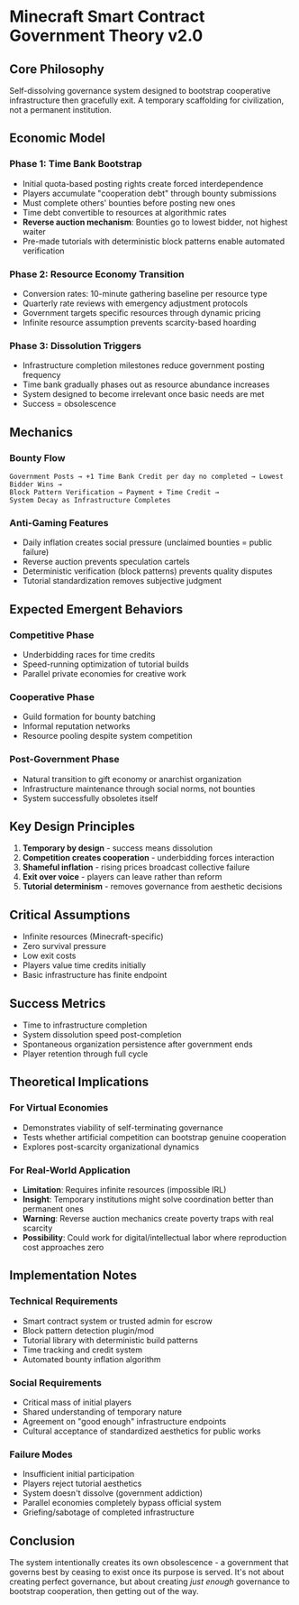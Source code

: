# Minecraft Smart Contract Government Theory v2.0

## Core Philosophy
Self-dissolving governance system designed to bootstrap cooperative infrastructure then gracefully exit. A temporary scaffolding for civilization, not a permanent institution.

## Economic Model

### Phase 1: Time Bank Bootstrap
- Initial quota-based posting rights create forced interdependence
- Players accumulate "cooperation debt" through bounty submissions
- Must complete others' bounties before posting new ones
- Time debt convertible to resources at algorithmic rates
- **Reverse auction mechanism**: Bounties go to lowest bidder, not highest waiter
- Pre-made tutorials with deterministic block patterns enable automated verification

### Phase 2: Resource Economy Transition
- Conversion rates: 10-minute gathering baseline per resource type
- Quarterly rate reviews with emergency adjustment protocols
- Government targets specific resources through dynamic pricing
- Infinite resource assumption prevents scarcity-based hoarding

### Phase 3: Dissolution Triggers
- Infrastructure completion milestones reduce government posting frequency
- Time bank gradually phases out as resource abundance increases
- System designed to become irrelevant once basic needs are met
- Success = obsolescence

## Mechanics

### Bounty Flow
```
Government Posts → +1 Time Bank Credit per day no completed → Lowest Bidder Wins → 
Block Pattern Verification → Payment + Time Credit → 
System Decay as Infrastructure Completes
```

### Anti-Gaming Features
- Daily inflation creates social pressure (unclaimed bounties = public failure)
- Reverse auction prevents speculation cartels
- Deterministic verification (block patterns) prevents quality disputes
- Tutorial standardization removes subjective judgment

## Expected Emergent Behaviors

### Competitive Phase
- Underbidding races for time credits
- Speed-running optimization of tutorial builds
- Parallel private economies for creative work

### Cooperative Phase
- Guild formation for bounty batching
- Informal reputation networks
- Resource pooling despite system competition

### Post-Government Phase
- Natural transition to gift economy or anarchist organization
- Infrastructure maintenance through social norms, not bounties
- System successfully obsoletes itself

## Key Design Principles
1. **Temporary by design** - success means dissolution
2. **Competition creates cooperation** - underbidding forces interaction
3. **Shameful inflation** - rising prices broadcast collective failure
4. **Exit over voice** - players can leave rather than reform
5. **Tutorial determinism** - removes governance from aesthetic decisions

## Critical Assumptions
- Infinite resources (Minecraft-specific)
- Zero survival pressure
- Low exit costs
- Players value time credits initially
- Basic infrastructure has finite endpoint

## Success Metrics
- Time to infrastructure completion
- System dissolution speed post-completion
- Spontaneous organization persistence after government ends
- Player retention through full cycle

## Theoretical Implications

### For Virtual Economies
- Demonstrates viability of self-terminating governance
- Tests whether artificial competition can bootstrap genuine cooperation
- Explores post-scarcity organizational dynamics

### For Real-World Application
- **Limitation**: Requires infinite resources (impossible IRL)
- **Insight**: Temporary institutions might solve coordination better than permanent ones
- **Warning**: Reverse auction mechanics create poverty traps with real scarcity
- **Possibility**: Could work for digital/intellectual labor where reproduction cost approaches zero

## Implementation Notes

### Technical Requirements
- Smart contract system or trusted admin for escrow
- Block pattern detection plugin/mod
- Tutorial library with deterministic build patterns
- Time tracking and credit system
- Automated bounty inflation algorithm

### Social Requirements
- Critical mass of initial players
- Shared understanding of temporary nature
- Agreement on "good enough" infrastructure endpoints
- Cultural acceptance of standardized aesthetics for public works

### Failure Modes
- Insufficient initial participation
- Players reject tutorial aesthetics
- System doesn't dissolve (government addiction)
- Parallel economies completely bypass official system
- Griefing/sabotage of completed infrastructure

## Conclusion
The system intentionally creates its own obsolescence - a government that governs best by ceasing to exist once its purpose is served. It's not about creating perfect governance, but about creating *just enough* governance to bootstrap cooperation, then getting out of the way.
